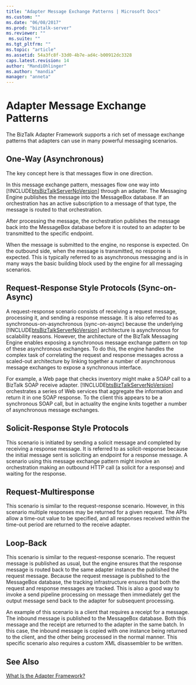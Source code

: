 ```yaml
---
title: "Adapter Message Exchange Patterns | Microsoft Docs"
ms.custom: ""
ms.date: "06/08/2017"
ms.prod: "biztalk-server"
ms.reviewer: ""
 ms.suite: ""
ms.tgt_pltfrm: ""
ms.topic: "article"
ms.assetid: 54a3fc8f-33d0-4b7e-ad4c-b00912dc3328
caps.latest.revision: 14
author: "MandiOhlinger"
ms.author: "mandia"
manager: "anneta"
---
```

# Adapter Message Exchange Patterns
The BizTalk Adapter Framework supports a rich set of message exchange patterns that adapters can use in many powerful messaging scenarios.  
  
## One-Way (Asynchronous)  
 The key concept here is that messages flow in one direction.  
  
 In this message exchange pattern, messages flow one way into [!INCLUDE[btsBizTalkServerNoVersion](../includes/btsbiztalkservernoversion-md.md)] through an adapter. The Messaging Engine publishes the message into the MessageBox database. If an orchestration has an active subscription to a message of that type, the message is routed to that orchestration.  
  
 After processing the message, the orchestration publishes the message back into the MessageBox database before it is routed to an adapter to be transmitted to the specific endpoint.  
  
 When the message is submitted to the engine, no response is expected. On the outbound side, when the message is transmitted, no response is expected. This is typically referred to as asynchronous messaging and is in many ways the basic building block used by the engine for all messaging scenarios.  
  
## Request-Response Style Protocols (Sync-on-Async)  
 A request-response scenario consists of receiving a request message, processing it, and sending a response message. It is also referred to as synchronous-on-asynchronous (sync-on-async) because the underlying [!INCLUDE[btsBizTalkServerNoVersion](../includes/btsbiztalkservernoversion-md.md)] architecture is asynchronous for scalability reasons. However, the architecture of the BizTalk Messaging Engine enables exposing a synchronous message exchange pattern on top of these asynchronous exchanges. To do this, the engine handles the complex task of correlating the request and response messages across a scaled-out architecture by linking together a number of asynchronous message exchanges to expose a synchronous interface.  
  
 For example, a Web page that checks inventory might make a SOAP call to a BizTalk SOAP receive adapter. [!INCLUDE[btsBizTalkServerNoVersion](../includes/btsbiztalkservernoversion-md.md)] orchestrates a series of Web services that aggregate the information and return it in one SOAP response. To the client this appears to be a synchronous SOAP call, but in actuality the engine knits together a number of asynchronous message exchanges.  
  
## Solicit-Response Style Protocols  
 This scenario is initiated by sending a solicit message and completed by receiving a response message. It is referred to as solicit-response because the initial message sent is soliciting an endpoint for a response message. A scenario using this message exchange pattern might involve an orchestration making an outbound HTTP call (a solicit for a response) and waiting for the response.  
  
## Request-Multiresponse  
 This scenario is similar to the request-response scenario. However, in this scenario multiple responses may be returned for a given request. The APIs allow a time-out value to be specified, and all responses received within the time-out period are returned to the receive adapter.  
  
## Loop-Back  
 This scenario is similar to the request-response scenario. The request message is published as usual, but the engine ensures that the response message is routed back to the same adapter instance the published the request message. Because the request message is published to the MessageBox database, the tracking infrastructure ensures that both the request and response messages are tracked. This is also a good way to invoke a send pipeline processing on message then immediately get the output message send back to the adapter for subsequent processing.  
  
 An example of this scenario is a client that requires a receipt for a message. The inbound message is published to the MessageBox database. Both this message and the receipt are returned to the adapter in the same batch. In this case, the inbound message is copied with one instance being returned to the client, and the other being processed in the normal manner. This specific scenario also requires a custom XML disassembler to be written.  
  
## See Also  
 [What Is the Adapter Framework?](../core/what-is-the-adapter-framework.md)